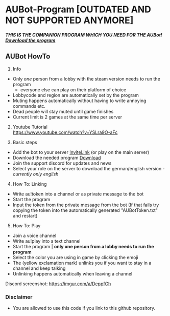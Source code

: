 # AUBot-Program [OUTDATED AND NOT SUPPORTED ANYMORE]

#### *THIS IS THE COMPANION PROGRAM WHICH YOU NEED FOR THE AUBot! [Download the program](https://github.com/deadkex/AUBot-Program/raw/main/AUBot-Program/exe/dist)*

## AUBot HowTo
1. Info
- Only *one* person from a lobby with the steam version needs to run the program
    - everyone else can play on their platform of choice
- Lobbycode and region are automatically set by the program
- Muting happens automatically without having to write annoying commands etc.
- Dead people will stay muted until game finishes
- Current limit is 2 games at the same time per server

2. Youtube Tutorial  
   https://www.youtube.com/watch?v=YSLra9O-aFc  
  

3. Basic steps
- Add the bot to your server [InviteLink](https://discord.com/api/oauth2/authorize?client_id=718912328372060190&permissions=272919617&scope=bot) (or play on the main server)
- Download the needed program [Download](https://github.com/deadkex/AUBot-Program/tree/main/AUBot-Program/exe/dist)
- Join the support discord for updates and news
- Select your role on the server to download the german/english version - *currently only english*


4. How To: Linking
- Write au!token into a channel or as private message to the bot
- Start the program
- Input the token from the private message from the bot (If that fails try copying the token into the automatically generated "AUBotToken.txt" and restart)


5. How To: Play
- Join a voice channel
- Write au!play into a text channel
- Start the program | **only one person from a lobby needs to run the program**
- Select the color you are using in game by clicking the emoji
- The (yellow exclamation mark) unlinks you if you want to stay in a channel and keep talking
- Unlinking happens automatically when leaving a channel


Discord screenshot:
https://imgur.com/a/DeppfGh


### Disclaimer
- You are allowed to use this code if you link to this github repository.  
